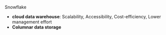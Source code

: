 Snowflake 
- **cloud data warehouse**: Scalability, Accessibility, Cost-efficiency, Lower management effort
- **Columnar data storage**

